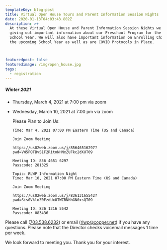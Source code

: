 ```yaml
---
templateKey: blog-post
title: Virtual Open House Tours and Parent Information Session Nights
date: 2020-01-13T04:03:43.802Z
description: >+
  At these Virtual Open House and Parent Information Session Nights we will be
  giving out important information about our Preschool Program for the 2021-2022
  School Year. We will also have important information on Enrolling Children for
  the upcoming School Year as well as are COVID Protocols in Place.



featuredpost: false
featuredimage: /img/open_house.jpg
tags:
  - registration
---
```

##### Winter 2021

* Thursday, March 4, 2021 at 7:00 pm via zoom
* Wednesday, March 10, 2021 at 7:00 pm via zoom

  Please Plan to Join Us: 

  <!--StartFragment-->

  ```
  Time: Mar 4, 2021 07:00 PM Eastern Time (US and Canada) 

  Join Zoom Meeting 

  https://us02web.zoom.us/j/85646516297?pwd=VW5FOTBvS1F2RitoNHNxZUFkc2dXUT09 

  Meeting ID: 856 4651 6297 
  Passcode: 281325 
  ```

  <!--StartFragment-->

  ```
  Topic: RLWP Information Night 
  Time: Mar 10, 2021 07:00 PM Eastern Time (US and Canada) 

  Join Zoom Meeting 

  https://us02web.zoom.us/j/83613165542?pwd=Sis0VkloZ0FzdUxUTWZBNHhGN0xsQT09 

  Meeting ID: 836 1316 5542 
  Passcode: 083436 
  ```

  <!--EndFragment-->

  <!--EndFragment-->

Please call ([703.538.6232](tel:+17035386232)) or email ([rlwp@copper.net](mailto:rlwp@copper.net)) if you have any questions. Please note that the Director checks voicemail messages 1 time per week.

We look forward to meeting you. Thank you for your interest.
